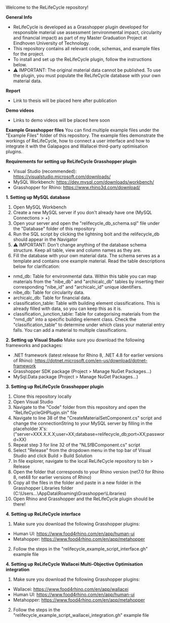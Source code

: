 Welcome to the ReLifeCycle repository!


**General Info**
- ReLifeCycle is developed as a Grasshopper plugin developed for responsible material use assessment (environmental impact, circularity and financial impact) as part of my Master Graduation Project at Eindhoven University of Technology.
- This repository contains all relevant code, schemas, and example files for the project.
- To install and set up the ReLifeCycle plugin, follow the instructions below.
- ⚠ IMPORTANT: The original material data cannot be published. To use the plugin, you must populate the ReLifeCycle database with your own material data.


**Report**
- Link to thesis will be placed here after publication


**Demo videos**
- Links to demo videos will be placed here soon


**Example Grasshopper files**
You can find multiple example files under the "Example Files" folder of this repository. The example files demonstrate the workings of ReLifeCycle, how to connect a user interface and how to integrate it with the Galapagos and Wallacei third-party optimisation plugins.


**Requirements for setting up ReLifeCycle Grasshopper plugin**
- Visual Studio (recommended): https://visualstudio.microsoft.com/downloads/
- MySQL Workbench: https://dev.mysql.com/downloads/workbench/
- Grasshopper for Rhino: https://www.rhino3d.com/download/

     
**1. Setting up MySQL database**
1. Open MySQL Workbench
2. Create a new MySQL server if you don't already have one (MySQL Connections > +)
3. Open your server and open the "relifecycle_db_schema.sql" file under the "Database" folder of this repository
4. Run the SQL script by clicking the lightning bolt and the relifecycle_db should appear in the Navigator
5. ⚠ IMPORTANT: Don't change anything of the database schema structure. Keep all table, view and column names as they are.
6. Fill the database with your own material data. The schema serves as a template and contains one example material. Read the table descriptions below for clarification:

- nmd_db: Table for environmental data. Within this table you can map materials from the "nibe_db" and "archicalc_db" tables by inserting their corresponding "nibe_id" and "archicalc_id" unique identifiers.
- nibe_db: Table for circularity data.
- archicalc_db: Table for financial data.
- classification_table: Table with building element classifications. This is already filled with data, so you can keep this as it is.
- classification_junction_table: Table for categorising materials from the "nmd_db" into a specific building element class. Check the "classification_table" to determine under which class your material entry falls. You can add a material to multiple classifications.


**2. Setting up Visual Studio**
Make sure you download the following frameworks and packages:
- .NET framework (latest release for Rhino 8, .NET 4.8 for earlier versions of Rhino): https://dotnet.microsoft.com/en-us/download/dotnet-framework
- Grasshopper SDK package (Project > Manage NuGet Packages...)
- MySql.Data package (Project > Manage NuGet Packages...)

   
**3. Setting up ReLifeCycle Grasshopper plugin**
1. Clone this repository locally
2. Open Visual Studio
3. Navigate to the "Code" folder from this repository and open the "ReLifeCycleGHPlugin.sln" file
4. Navigate to line 38 of the "CreateMaterialSetComponent.cs" script and change the connectionString to your MySQL server by filling in the placeholder X's:
   ("server=XXX.X.X.X;user=XX;database=relifecycle_db;port=XX;password=XX)
5. Repeat step 3 for line 32 of the "NLSfBComponent.cs" script
6. Select "Release" from the dropdown menu in the top bar of Visual Studio and click Build > Build Solution
7. In file explorer, navigate to the local ReLifeCycle repository to bin > Release
8. Open the folder that corresponds to your Rhino version (net7.0 for Rhino 8, net48 for earlier versions of Rhino)
9. Copy all the files in the folder and paste in a new folder in the Grasshopper Libraries folder (C:\Users\...\AppData\Roaming\Grasshopper\Libraries)
10. Open Rhino and Grasshopper and the ReLifeCycle plugin should be there!


**4. Setting up ReLifeCycle interface**
1. Make sure you download the following Grasshopper plugins:
- Human UI: https://www.food4rhino.com/en/app/human-ui
- Metahopper: https://www.food4rhino.com/en/app/metahopper
2. Follow the steps in the "relifecycle_example_script_interface.gh" example file


**4. Setting up ReLifeCycle Wallacei Multi-Objective Optimisation integration**
1. Make sure you download the following Grasshopper plugins:
- Wallacei: https://www.food4rhino.com/en/app/wallacei
- Human UI: https://www.food4rhino.com/en/app/human-ui
- Metahopper: https://www.food4rhino.com/en/app/metahopper
2. Follow the steps in the "relifecycle_example_script_wallacei_integration.gh" example file
